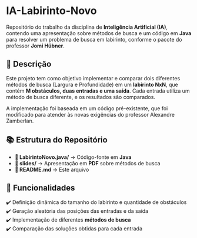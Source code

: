 # IA-Labirinto-Novo  

Repositório do trabalho da disciplina de **Inteligência Artificial (IA)**, contendo uma apresentação sobre métodos de busca e um código em **Java** para resolver um problema de busca em labirinto, conforme o pacote do professor **Jomi Hübner**.  

## 📌 Descrição  
Este projeto tem como objetivo implementar e comparar dois diferentes métodos de busca (Largura e Profundidade) em um **labirinto NxN**, que contém **M obstáculos, duas entradas e uma saída**. Cada entrada utiliza um método de busca diferente, e os resultados são comparados.

A implementação foi baseada em um código pré-existente, que foi modificado para atender às novas exigências do professor Alexandre Zamberlan.  

## 📚 Estrutura do Repositório  

- **📁 LabirintoNovo.java/** → Código-fonte em **Java**  
- **📁 slides/** → Apresentação em **PDF** sobre métodos de busca  
- **📄 README.md** → Este arquivo  

## 🎯 Funcionalidades  

✔️ Definição dinâmica do tamanho do labirinto e quantidade de obstáculos  
✔️ Geração aleatória das posições das entradas e da saída  
✔️ Implementação de diferentes **métodos de busca**  
✔️ Comparação das soluções obtidas para cada entrada   
